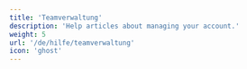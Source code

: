 ```yaml
---
title: 'Teamverwaltung'
description: 'Help articles about managing your account.'
weight: 5
url: '/de/hilfe/teamverwaltung'
icon: 'ghost'
---
```

